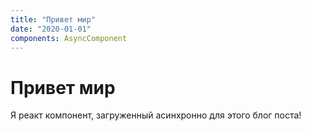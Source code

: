 ```yaml
---
title: "Привет мир"
date: "2020-01-01"
components: AsyncComponent
---
```


# Привет мир

<AsyncComponent>Я реакт компонент, загруженный асинхронно для этого блог поста!</AsyncComponent>

